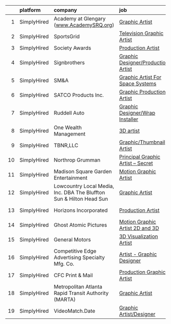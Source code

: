 

|    | platform    | company                                                             | job                                                                                                                                           | update_time   | location             |
|---:|:------------|:--------------------------------------------------------------------|:----------------------------------------------------------------------------------------------------------------------------------------------|:--------------|:---------------------|
|  1 | SimplyHired | Academy at Glengary (www.AcademySRQ.org)                            | [Graphic Artist](https://www.simplyhired.com/job/nFnLw6wRqRkQLjxd8lBCeu4GwfXQkTfnwR4gkGCLUsXr-N_7IBYNIw?q=graphic+artist)                     | Recently      | Sarasota, FL         |
|  2 | SimplyHired | SportsGrid                                                          | [Television Graphic Artist](https://www.simplyhired.com/job/txHmVe1oHHG5t7tR_aTV5Mj-y8SToorpXG6rlYyvbQvGXgKA4piFxw?q=graphic+artist)          | 1d            | Remote               |
|  3 | SimplyHired | Society Awards                                                      | [Production Artist](https://www.simplyhired.com/job/34oM_BxVK3JeuTdNEsFR5T0qPAgbuynWO_MJbvBXFOx-US7AuZbdlw?q=graphic+artist)                  | Recently      | Grove, OK            |
|  4 | SimplyHired | Signbrothers                                                        | [Graphic Designer/Production Artist](https://www.simplyhired.com/job/oX7L0VO8Fjh3L82aUJnZuI7YI40sMi5IcziAVAEEfUrR0CwJpa8g-A?q=graphic+artist) | Recently      | Township of Wall, NJ |
|  5 | SimplyHired | SM&A                                                                | [Graphic Artist For Space Systems](https://www.simplyhired.com/job/FQd84VOh2mv3TznU2vl2pnEKqQQWd_WsglftaPP6OfflevYAs5TnjQ?q=graphic+artist)   | Recently      | Remote               |
|  6 | SimplyHired | SATCO Products Inc.                                                 | [Graphic Production Artist](https://www.simplyhired.com/job/6pZsWAeMjJcpSHxn-Qb_uiWiXTJ2O-oQ1kxjMZ798k3y_4SgRL7YyA?q=graphic+artist)          | Recently      | Brentwood, NY        |
|  7 | SimplyHired | Ruddell Auto                                                        | [Graphic Designer/Wrap Installer](https://www.simplyhired.com/job/ajBuBy_i5ox-3IxXVO1Z0h4bkN1J6RZN4kDRj4Q2JSc_MWJ3RHVkbQ?q=graphic+artist)    | Recently      | Port Angeles, WA     |
|  8 | SimplyHired | One Wealth Management                                               | [3D artist](https://www.simplyhired.com/job/J2JqDG5JH7i1h5ObCazkVlA1wwQnS17mI-RUUbYTiXGVoIOkYtryTg?q=graphic+artist)                          | 8d            | Remote               |
|  9 | SimplyHired | TBNR,LLC                                                            | [Graphic/Thumbnail Artist](https://www.simplyhired.com/job/ksV7N6XCNF40a51h7KrAn-cgtLdmvQVac_SgZgIEkLwRBcz4gYMmIQ?q=graphic+artist)           | Recently      | Dallas, TX           |
| 10 | SimplyHired | Northrop Grumman                                                    | [Principal Graphic Artist – Secret](https://www.simplyhired.com/job/IdvERS82BVNCnmdiB386yylOlAbUzK-tn2HU21KbI03vquElHcUWlw?q=graphic+artist)  | Recently      | Edwards AFB, CA      |
| 11 | SimplyHired | Madison Square Garden Entertainment                                 | [Motion Graphic Artist](https://www.simplyhired.com/job/DweCTOBlnXuSsWAiq2dYmDeCZGZiT0NrCscpVzMEHopL8IQOJF8ugg?q=graphic+artist)              | Recently      | New York, NY         |
| 12 | SimplyHired | Lowcountry Local Media, Inc. DBA The Bluffton Sun & Hilton Head Sun | [Graphic Artist](https://www.simplyhired.com/job/3DpQqgTUJE5s6rm2_ZgnEPpQEJ9oOzUgslfAriS-HZCxnMzK3KsFaQ?q=graphic+artist)                     | 2d            | Remote               |
| 13 | SimplyHired | Horizons Incorporated                                               | [Production Artist](https://www.simplyhired.com/job/iv2djtgSMhxGPISzE9DFG89Kw9JinFjElqpnAUYh3_BDaitJh_Uifg?q=graphic+artist)                  | Recently      | Cincinnati, OH       |
| 14 | SimplyHired | Ghost Atomic Pictures                                               | [Motion Graphic Artist 2D and 3D](https://www.simplyhired.com/job/TMw7m73JPjTGoc61gNP_XzxVqCUcB8_lD7Tk3k0AYE5bo9zR2tfxaw?q=graphic+artist)    | 5d            | Remote               |
| 15 | SimplyHired | General Motors                                                      | [3D Visualization Artist](https://www.simplyhired.com/job/RR725UZvaj7RkDl6y6HCVTQd9d2-69SsMVGlMX385APdwuuCJjXJ8w?q=graphic+artist)            | 5d            | Remote               |
| 16 | SimplyHired | Competitive Edge Advertising Specialty Mfg. Co.                     | [Artist - Graphic Designer](https://www.simplyhired.com/job/9CpoYukwJBBHFqHIhorHIicptveqiTSutMNEIMo8RrDHXH44rynROQ?q=graphic+artist)          | 5d            | Des Moines, IA       |
| 17 | SimplyHired | CFC Print & Mail                                                    | [Production Graphic Artist](https://www.simplyhired.com/job/OR1oWY_Nk1BbBmKjpfVC7YvBCXOr_xMoo1TPUdHeBiD5oqVWe9yRWg?q=graphic+artist)          | Recently      | Grand Prairie, TX    |
| 18 | SimplyHired | Metropolitan Atlanta Rapid Transit Authority (MARTA)                | [Graphic Artist](https://www.simplyhired.com/job/BI3G8oegUG6tMLhW_nO_Jroa9rTsa0ijtHtXMrO71bE68imLPZBuEg?q=graphic+artist)                     | 4d            | Atlanta, GA          |
| 19 | SimplyHired | VideoMatch.Date                                                     | [Graphic Artist/Designer](https://www.simplyhired.com/job/S5LYpDgzcaU86yYAO9Mxac0c5d9HvhmOH1vDvTAeFsONONgc2KNa-g?q=graphic+artist)            | Recently      | Remote               |